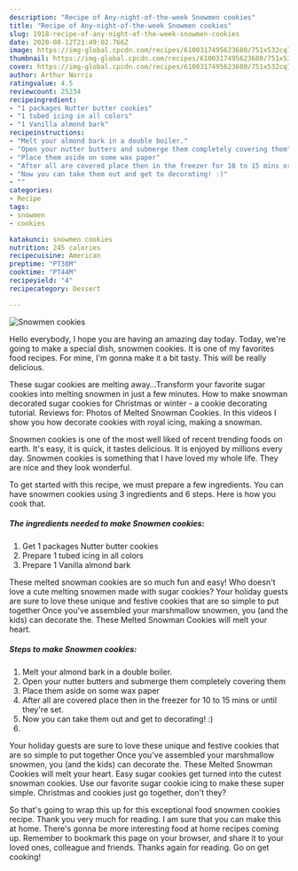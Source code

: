 ```yaml
---
description: "Recipe of Any-night-of-the-week Snowmen cookies"
title: "Recipe of Any-night-of-the-week Snowmen cookies"
slug: 1918-recipe-of-any-night-of-the-week-snowmen-cookies
date: 2020-08-12T21:49:02.766Z
image: https://img-global.cpcdn.com/recipes/6100317495623680/751x532cq70/snowmen-cookies-recipe-main-photo.jpg
thumbnail: https://img-global.cpcdn.com/recipes/6100317495623680/751x532cq70/snowmen-cookies-recipe-main-photo.jpg
cover: https://img-global.cpcdn.com/recipes/6100317495623680/751x532cq70/snowmen-cookies-recipe-main-photo.jpg
author: Arthur Norris
ratingvalue: 4.5
reviewcount: 25234
recipeingredient:
- "1 packages Nutter butter cookies"
- "1 tubed icing in all colors"
- "1 Vanilla almond bark"
recipeinstructions:
- "Melt your almond bark in a double boiler."
- "Open your nutter butters and submerge them completely covering them"
- "Place them aside on some wax paper"
- "After all are covered place then in the freezer for 10 to 15 mins or until they&#39;re set."
- "Now you can take them out and get to decorating! :)"
- ""
categories:
- Recipe
tags:
- snowmen
- cookies

katakunci: snowmen cookies 
nutrition: 245 calories
recipecuisine: American
preptime: "PT38M"
cooktime: "PT44M"
recipeyield: "4"
recipecategory: Dessert

---
```



![Snowmen cookies](https://img-global.cpcdn.com/recipes/6100317495623680/751x532cq70/snowmen-cookies-recipe-main-photo.jpg)

Hello everybody, I hope you are having an amazing day today. Today, we're going to make a special dish, snowmen cookies. It is one of my favorites food recipes. For mine, I'm gonna make it a bit tasty. This will be really delicious.

These sugar cookies are melting away…Transform your favorite sugar cookies into melting snowmen in just a few minutes. How to make snowman decorated sugar cookies for Christmas or winter - a cookie decorating tutorial. Reviews for: Photos of Melted Snowman Cookies. In this videos I show you how decorate cookies with royal icing, making a snowman.

Snowmen cookies is one of the most well liked of recent trending foods on earth. It's easy, it is quick, it tastes delicious. It is enjoyed by millions every day. Snowmen cookies is something that I have loved my whole life. They are nice and they look wonderful.


To get started with this recipe, we must prepare a few ingredients. You can have snowmen cookies using 3 ingredients and 6 steps. Here is how you cook that.

<!--inarticleads1-->

##### The ingredients needed to make Snowmen cookies:

1. Get 1 packages Nutter butter cookies
1. Prepare 1 tubed icing in all colors
1. Prepare 1 Vanilla almond bark


These melted snowman cookies are so much fun and easy! Who doesn&#39;t love a cute melting snowmen made with sugar cookies? Your holiday guests are sure to love these unique and festive cookies that are so simple to put together Once you&#39;ve assembled your marshmallow snowmen, you (and the kids) can decorate the. These Melted Snowman Cookies will melt your heart. 

<!--inarticleads2-->

##### Steps to make Snowmen cookies:

1. Melt your almond bark in a double boiler.
1. Open your nutter butters and submerge them completely covering them
1. Place them aside on some wax paper
1. After all are covered place then in the freezer for 10 to 15 mins or until they&#39;re set.
1. Now you can take them out and get to decorating! :)
1. 


Your holiday guests are sure to love these unique and festive cookies that are so simple to put together Once you&#39;ve assembled your marshmallow snowmen, you (and the kids) can decorate the. These Melted Snowman Cookies will melt your heart. Easy sugar cookies get turned into the cutest snowman cookies. Use our favorite sugar cookie icing to make these super simple. Christmas and cookies just go together, don&#39;t they? 

So that's going to wrap this up for this exceptional food snowmen cookies recipe. Thank you very much for reading. I am sure that you can make this at home. There's gonna be more interesting food at home recipes coming up. Remember to bookmark this page on your browser, and share it to your loved ones, colleague and friends. Thanks again for reading. Go on get cooking!
